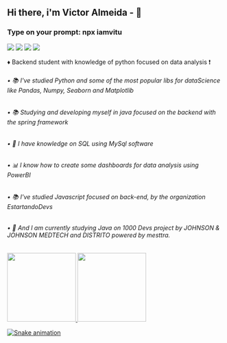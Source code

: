 ## Hi there, i'm Victor Almeida - 👋
### Type on your prompt: npx iamvitu

<div> 
  <a href="https://www.instagram.com/victors.jpg" target="_blank"><img src="https://img.shields.io/badge/-Instagram-%23E4405F?style=for-the-badge&logo=instagram&logoColor=white" target="_blank"></a>
  <a href = "mailto:victorpy.1999@gmail.com"><img src="https://img.shields.io/badge/-Gmail-%23333?style=for-the-badge&logo=gmail&logoColor=white" target="_blank"></a>
  <a href="https://www.linkedin.com/in/devitu-py/" target="_blank"><img src="https://img.shields.io/badge/-LinkedIn-%230077B5?style=for-the-badge&logo=linkedin&logoColor=white" target="_blank"></a> 
  <a href="https://twitter.com/Vitu_Py" target="_blank"><img src="https://img.shields.io/badge/-Twitter-%230099B5?style=for-the-badge&logo=Twitter&logoColor=white" target="_blank"></a> 
</div>



♦️ Backend student with knowledge of python focused on data analysis ❗
###### • 📚 I've studied Python and some of the most popular libs for dataScience like Pandas, Numpy, Seaborn and Matplotlib
###### • 📚 Studying and developing myself in java focused on the backend with the spring framework
###### • 📁 I have knowledge on SQL using MySql software
###### • 📊 I know how to create some dashboards for data analysis using PowerBI
###### • 📚 I've studied Javascript focused on back-end, by the organization EstartandoDevs
###### • 📑 And I am currently studying Java on 1000 Devs project by JOHNSON & JOHNSON MEDTECH and DISTRITO powered by mesttra.
    

<div>
  <a href="https://github.com/vitucomment">
  <img height="160em" src="https://github-readme-stats.vercel.app/api?username=vitucomment&show_icons=true&theme=blueberry&include_all_commits=true&count_private=true"/>
  <img height="160em" src="https://github-readme-stats.vercel.app/api/top-langs/?username=vitucomment&layout=compact&langs_count=6&theme=blueberry"/>
</div>
  


![Snake animation](https://github.com/vitucomment/vitucomment/blob/output/github-contribution-grid-snake.svg)
